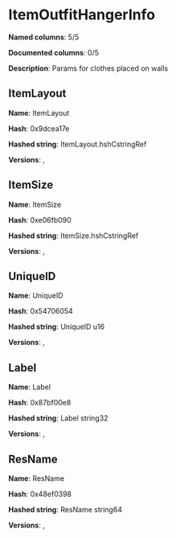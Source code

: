 # ItemOutfitHangerInfo
**Named columns**: 5/5

**Documented columns**: 0/5

**Description**: Params for clothes placed on walls
## ItemLayout

**Name**: ItemLayout

**Hash**: 0x9dcea17e

**Hashed string**: ItemLayout.hshCstringRef

**Versions**: , 

## ItemSize

**Name**: ItemSize

**Hash**: 0xe06fb090

**Hashed string**: ItemSize.hshCstringRef

**Versions**: , 

## UniqueID

**Name**: UniqueID

**Hash**: 0x54706054

**Hashed string**: UniqueID u16

**Versions**: , 

## Label

**Name**: Label

**Hash**: 0x87bf00e8

**Hashed string**: Label string32

**Versions**: , 

## ResName

**Name**: ResName

**Hash**: 0x48ef0398

**Hashed string**: ResName string64

**Versions**: , 

